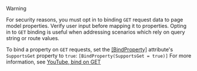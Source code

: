 > [!WARNING]
> For security reasons, you must opt in to binding `GET` request data to page model properties. Verify user input before mapping it to properties. Opting in to `GET` binding is useful when addressing scenarios which rely on query string or route values.
>
> To bind a property on `GET` requests, set the [[BindProperty]](/dotnet/api/microsoft.aspnetcore.mvc.bindpropertyattribute) attribute's `SupportsGet` property to `true`:
> `[BindProperty(SupportsGet = true)]`
> For more information, see [YouTube, bind on GET](https://www.youtube.com/watch?v=p7iHB9V-KVU&feature=youtu.be&t=54m27s)
